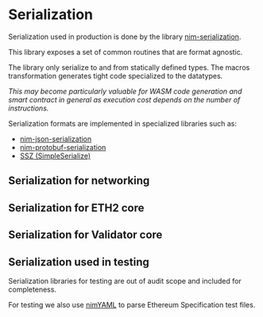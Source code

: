 # Serialization

Serialization used in production is done by the library [nim-serialization](https://github.com/status-im/nim-serialization).

This library exposes a set of common routines that are format agnostic.

The library only serialize to and from statically defined types. The macros transformation generates tight code specialized to the datatypes.

_This may become particularly valuable for WASM code generation and smart contract in general as execution cost depends on the number of instructions._

Serialization formats are implemented in specialized libraries such as:
- [nim-json-serialization](https://github.com/status-im/nim-json-serialization)
- [nim-protobuf-serialization](https://github.com/status-im/nim-protobuf-serialization)
- [SSZ (SimpleSerialize)](https://github.com/status-im/nim-beacon-chain/tree/master/beacon_chain/ssz)

## Serialization for networking

## Serialization for ETH2 core

## Serialization for Validator core

## Serialization used in testing

Serialization libraries for testing are out of audit scope and included for completeness.

For testing we also use [nimYAML](https://github.com/flyx/NimYAML) to parse Ethereum Specification test files.
